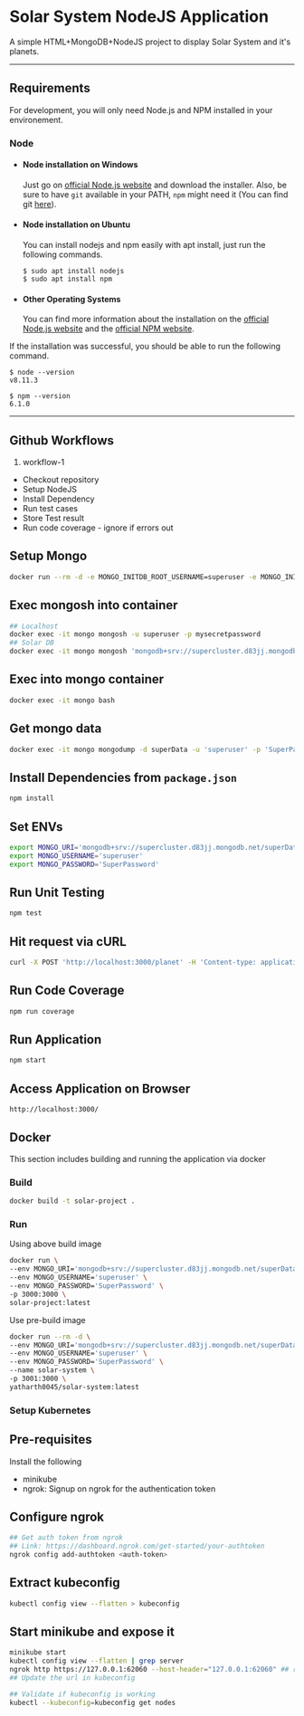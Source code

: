 # Solar System NodeJS Application

A simple HTML+MongoDB+NodeJS project to display Solar System and it's planets.

---
## Requirements

For development, you will only need Node.js and NPM installed in your environement.

### Node
- #### Node installation on Windows

  Just go on [official Node.js website](https://nodejs.org/) and download the installer.
Also, be sure to have `git` available in your PATH, `npm` might need it (You can find git [here](https://git-scm.com/)).

- #### Node installation on Ubuntu

  You can install nodejs and npm easily with apt install, just run the following commands.

      $ sudo apt install nodejs
      $ sudo apt install npm

- #### Other Operating Systems
  You can find more information about the installation on the [official Node.js website](https://nodejs.org/) and the [official NPM website](https://npmjs.org/).

If the installation was successful, you should be able to run the following command.

    $ node --version
    v8.11.3

    $ npm --version
    6.1.0

---

## Github Workflows
1. workflow-1
  - Checkout repository
  - Setup NodeJS
  - Install Dependency
  - Run test cases
  - Store Test result
  - Run code coverage - ignore if errors out


## Setup Mongo
```bash
docker run --rm -d -e MONGO_INITDB_ROOT_USERNAME=superuser -e MONGO_INITDB_ROOT_PASSWORD=mysecretpassword -p 27017:27017 --mount type=bind,source=./solar-dump,target=/tmp/solar-dump --name=mongo mongo:latest
```

## Exec mongosh into container
```bash
## Localhost
docker exec -it mongo mongosh -u superuser -p mysecretpassword
## Solar DB
docker exec -it mongo mongosh 'mongodb+srv://supercluster.d83jj.mongodb.net/superData' -u 'superuser' -p 'SuperPassword'
```

## Exec into mongo container
```bash
docker exec -it mongo bash
```

## Get mongo data
```bash
docker exec -it mongo mongodump -d superData -u 'superuser' -p 'SuperPassword' -o /tmp/solar-dump 'mongodb+srv://supercluster.d83jj.mongodb.net/'
```

## Install Dependencies from `package.json`
```bash
npm install
```

## Set ENVs
```bash
export MONGO_URI='mongodb+srv://supercluster.d83jj.mongodb.net/superData'
export MONGO_USERNAME='superuser'
export MONGO_PASSWORD='SuperPassword'
```

## Run Unit Testing
```bash
npm test
```

## Hit request via cURL
```bash
curl -X POST 'http://localhost:3000/planet' -H 'Content-type: application/json; charset=UTF-8' --data-raw '{"id":"3"}'
```

## Run Code Coverage
```bash
npm run coverage
```

## Run Application
```bash
npm start
```

## Access Application on Browser
    http://localhost:3000/

## Docker 

This section includes building and running the application via docker

### Build

```bash
docker build -t solar-project .
```

### Run

Using above build image
```bash
docker run \
--env MONGO_URI='mongodb+srv://supercluster.d83jj.mongodb.net/superData' \
--env MONGO_USERNAME='superuser' \
--env MONGO_PASSWORD='SuperPassword' \
-p 3000:3000 \
solar-project:latest
```

Use pre-build image
```bash
docker run --rm -d \
--env MONGO_URI='mongodb+srv://supercluster.d83jj.mongodb.net/superData' \
--env MONGO_USERNAME='superuser' \
--env MONGO_PASSWORD='SuperPassword' \
--name solar-system \
-p 3001:3000 \
yatharth0045/solar-system:latest
```

### Setup Kubernetes

## Pre-requisites

Install the following
- minikube
- ngrok: Signup on ngrok for the authentication token

## Configure ngrok
```bash
## Get auth token from ngrok
## Link: https://dashboard.ngrok.com/get-started/your-authtoken
ngrok config add-authtoken <auth-token>
```

## Extract kubeconfig
```bash
kubectl config view --flatten > kubeconfig
```

## Start minikube and expose it
```bash
minikube start
kubectl config view --flatten | grep server
ngrok http https://127.0.0.1:62060 --host-header="127.0.0.1:62060" ## replace port with the value from above output
## Update the url in kubeconfig

## Validate if kubeconfig is working
kubectl --kubeconfig=kubeconfig get nodes
```